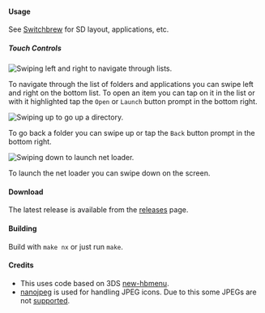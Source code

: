 #### Usage

See [Switchbrew](http://switchbrew.org/index.php?title=Homebrew_Applications) for SD layout, applications, etc.

##### Touch Controls

![Swiping left and right to navigate through lists.](tree/master/resources/SwipeLeftAndRight.gif?raw=true)

To navigate through the list of folders and applications you can swipe left and right on the bottom list. To open an item you can tap on it in the list or with it highlighted tap the `Open` or `Launch` button prompt in the bottom right.

![Swiping up to go up a directory.](tree/master/resources/SwipeUp.gif?raw=true)

To go back a folder you can swipe up or tap the `Back` button prompt in the bottom right.

![Swiping down to launch net loader.](tree/master/resources/SwipeDown.gif?raw=true)

To launch the net loader you can swipe down on the screen.

#### Download

The latest release is available from the [releases](https://github.com/switchbrew/nx-hbmenu/releases/latest) page.

#### Building

Build with ```make nx``` or just run ```make```.

#### Credits

* This uses code based on 3DS [new-hbmenu](https://github.com/fincs/new-hbmenu).
* [nanojpeg](https://svn.emphy.de/nanojpeg/trunk/nanojpeg/nanojpeg.c) is used for handling JPEG icons. Due to this some JPEGs are not [supported](https://github.com/switchbrew/nx-hbmenu/issues/7).
